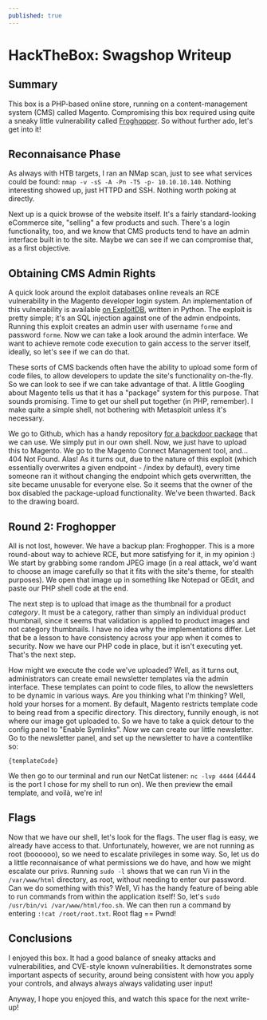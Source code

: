 ```yaml
---
published: true
---
```

# HackTheBox: Swagshop Writeup #

## Summary ##

This box is a PHP-based online store, running on a content-management system (CMS) called Magento. Compromising this box required using quite a sneaky little vulnerability called [Froghopper](https://www.foregenix.com/blog/anatomy-of-a-magento-attack-froghopper). So without further ado, let's get into it!

## Reconnaisance Phase ##

As always with HTB targets, I ran an NMap scan, just to see what services could be found: `nmap -v -sS -A -Pn -T5 -p- 10.10.10.140`. Nothing interesting showed up, just HTTPD and SSH. Nothing worth poking at directly. 

Next up is a quick browse of the website itself. It's a fairly standard-looking eCommerce site, "selling" a few products and such. There's a login functionality, too, and we know that CMS products tend to have an admin interface built in to the site. Maybe we can see if we can compromise that, as a first objective.

## Obtaining CMS Admin Rights ##

A quick look around the exploit databases online reveals an RCE vulnerability in the Magento developer login system. An implementation of this vulnerability is available [on ExploitDB](https://www.exploit-db.com/exploits/37977), written in Python. The exploit is pretty simple; it's an SQL injection against one of the admin endpoints. Running this exploit creates an admin user with username `forme` and password `forme`. Now we can take a look around the admin interface. We want to achieve remote code execution to gain access to the server itself, ideally, so let's see if we can do that.

These sorts of CMS backends often have the ability to upload some form of code files, to allow developers to update the site's functionality on-the-fly. So we can look to see if we can take advantage of that. A little Googling about Magento tells us that it has a "package" system for this purpose. That sounds promising. Time to get our shell put together (in PHP, remember). I make quite a simple shell, not bothering with Metasploit unless it's necessary.

We go to Github, which has a handy repository [for a backdoor package](https://github.com/lavalamp-/LavaMagentoBD/tree/master/Backdoor%20Code) that we can use. We simply put in our own shell. Now, we just have to upload this to Magento. We go to the Magento Connect Management tool, and... 404 Not Found. Alas! As it turns out, due to the nature of this exploit (which essentially overwrites a given endpoint - /index by default), every time someone ran it without changing the endpoint which gets overwritten, the site became unusable for everyone else. So it seems that the owner of the box disabled the package-upload functionality. We've been thwarted. Back to the drawing board.

## Round 2: Froghopper ##

All is not lost, however. We have a backup plan: Froghopper. This is a more round-about way to achieve RCE, but more satisfying for it, in my opinion :) We start by grabbing some random JPEG image (in a real attack, we'd want to choose an image carefully so that it fits with the site's theme, for stealth purposes). We open that image up in something like Notepad or GEdit, and paste our PHP shell code at the end.

The next step is to upload that image as the thumbnail for a product _category_. It must be a category, rather than simply an individual product thumbnail, since it seems that validation is applied to product images and not category thumbnails. I have no idea why the implementations differ. Let that be a lesson to have consistency across your app when it comes to security. Now we have our PHP code in place, but it isn't executing yet. That's the next step.

How might we execute the code we've uploaded? Well, as it turns out, administrators can create email newsletter templates via the admin interface. These templates can point to code files, to allow the newsletters to be dynamic in various ways. Are you thinking what I'm thinking? Well, hold your horses for a moment. By default, Magento restricts template code to being read from a specific directory. This directory, funnily enough, is not where our image got uploaded to. So we have to take a quick detour to the config panel to "Enable Symlinks". _Now_ we can create our little newsletter. Go to the newsletter panel, and set up the newsletter to have a contentlike so:
```
{templateCode}
```
We then go to our terminal and run our NetCat listener: `nc -lvp 4444` (4444 is the port I chose for my shell to run on). We then preview the email template, and voilà, we're in!

## Flags ##

Now that we have our shell, let's look for the flags. The user flag is easy, we already have access to that. Unfortunately, however, we are not running as root (boooooo), so we need to escalate privileges in some way. So, let us do a little reconnaisance of what permissions we do have, and how we might escalate our privs. Running `sudo -l` shows that we can run Vi in the `/var/www/html` directory, as root, without needing to enter our password. Can we do something with this? Well, Vi has the handy feature of being able to run commands from within the application itself! So, let's `sudo /usr/bin/vi /var/www/html/foo.sh`. We can then run a command by entering `:!cat /root/root.txt`. Root flag == Pwnd!

## Conclusions ##

I enjoyed this box. It had a good balance of sneaky attacks and vulnerabilities, and CVE-style known vulnerabilities. It demonstrates some important aspects of security, around being consistent with how you apply your controls, and always always always validating user input!

Anyway, I hope you enjoyed this, and watch this space for the next write-up!
